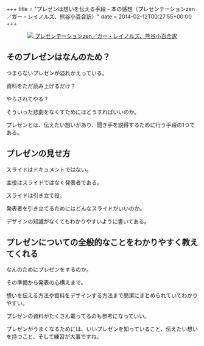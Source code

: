 +++
title = "プレゼンは想いを伝える手段 - 本の感想（プレゼンテーションzen／ガー・レイノルズ、熊谷小百合訳）"
date = 2014-02-12T00:27:55+00:00
+++

<div style="text-align: center;">
  <a href="http://www.amazon.co.jp/gp/product/4894713284/ref=as_li_ss_il?ie=UTF8&#038;camp=247&#038;creative=7399&#038;creativeASIN=4894713284&#038;linkCode=as2&#038;tag=5000164-22"><img border="0" src="http://ws-fe.amazon-adsystem.com/widgets/q?_encoding=UTF8&#038;ASIN=4894713284&#038;Format=_SL160_&#038;ID=AsinImage&#038;MarketPlace=JP&#038;ServiceVersion=20070822&#038;WS=1&#038;tag=5000164-22" />  
<span>プレゼンテーションzen／ガー・レイノルズ、熊谷小百合訳</span></a><img src="http://ir-jp.amazon-adsystem.com/e/ir?t=5000164-22&#038;l=as2&#038;o=9&#038;a=4894713284" width="1" height="1" border="0" alt="" style="border:none !important; margin:0px !important;" />
</div>

## そのプレゼンはなんのため？

つまらないプレゼンが溢れかえっている。

資料をただ読み上げるだけ？

やらされてやる？

そういった悲劇をなくすためにはどうすればいいのか。

プレゼンとは、伝えたい想いがあり、聞き手を説得するために行う手段の1つである。

## プレゼンの見せ方

スライドはドキュメントではない。

主役はスライドではなく発表者である。

スライドは引き立て役。

発表者を引き立てるためにはどんなスライドがいいのか。

デザインの知識がなくてもわかりやすいように書いてある。

## プレゼンについての全般的なことをわかりやすく教えてくれる

なんのためにプレゼンをするのか。

その準備から発表の心構えまで。

想いを伝える方法や資料をデザインする方法まで簡潔にまとめられていてわかりやすい。

プレゼンの資料がたくさん載ってるのも参考になっていい。

プレゼンがうまくなるためには、いいプレゼンを知っていること、伝えたい想いを持つこと、そして練習が大事ですね。
